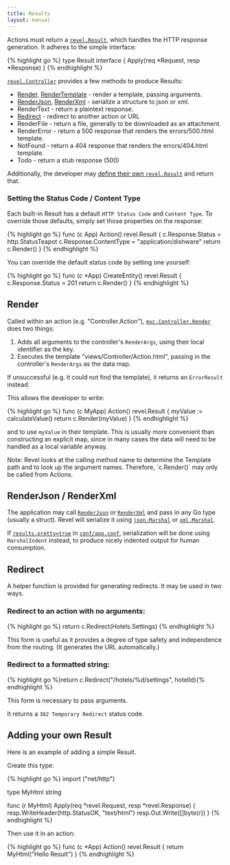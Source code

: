 ```yaml
---
title: Results
layout: manual
---
```


Actions must return a [`revel.Result`](../docs/godoc/results.html#Result), which
handles the HTTP response generation.  It adheres to the simple interface:

{% highlight go %}
type Result interface {
	Apply(req *Request, resp *Response)
}
{% endhighlight %}

[`revel.Controller`](../docs/godoc/controller.html#Controller) provides a few
methods to produce Results:

* [Render](#Render), [RenderTemplate](#RenderTemplate) - render a template, passing arguments.
* [RenderJson](#RenderJson), [RenderXml](#RenderXml) - serialize a structure to json or xml.
* RenderText - return a plaintext response.
* [Redirect](#Redirect) - redirect to another action or URL
* RenderFile - return a file, generally to be downloaded as an attachment.
* RenderError - return a 500 response that renders the errors/500.html template.
* NotFound - return a 404 response that renders the errors/404.html template.
* Todo - return a stub response (500)

Additionally, the developer may [define their own `revel.Result`](#CustomResult) and return that.

### Setting the Status Code / Content Type

Each built-in Result has a default `HTTP Status Code` and `Content Type`.  To override
those defaults, simply set those properties on the response:

{% highlight go %}
func (c App) Action() revel.Result {
	c.Response.Status = http.StatusTeapot
	c.Response.ContentType = "application/dishware"
	return c.Render()
}
{% endhighlight %}


You can override the default status code by setting one yourself:

{% highlight go %}
func (c *App) CreateEntity() revel.Result {
    c.Response.Status = 201
    return c.Render()
}
{% endhighlight %}

<a name="Render">

## Render

Called within an action (e.g. "Controller.Action"),
[`mvc.Controller.Render`](../docs/godoc/controller.html#Controller.Render) does two things:

 1. Adds all arguments to the controller's `RenderArgs`, using their local identifier as the key.
 2. Executes the template "views/Controller/Action.html", passing in the controller's `RenderArgs` as the data map.

If unsuccessful (e.g. it could not find the template), it returns an `ErrorResult` instead.

This allows the developer to write:

{% highlight go %}
func (c MyApp) Action() revel.Result {
	myValue := calculateValue()
	return c.Render(myValue)
}
{% endhighlight %}

and to use `myValue` in their template.  This is usually more convenient than
constructing an explicit map, since in many cases the data will need to be
handled as a local variable anyway.

<div class="alert alert-info">Note: Revel looks at the calling method name to determine the Template
path and to look up the argument names.  Therefore, `c.Render()` may only be  called from Actions.</div>

<a name="RenderJson"></a><a name="RenderXml"></a>

## RenderJson / RenderXml

The application may call
[`RenderJson`](../docs/godoc/controller.html#Controller.RenderJson) or
[`RenderXml`](../docs/godoc/controller.html#Controller.RenderXml) and pass in any Go
type (usually a struct).  Revel will serialize it using
[`json.Marshal`](http://www.golang.org/pkg/encoding/json/#Marshal) or
[`xml.Marshal`](http://www.golang.org/pkg/encoding/xml/#Marshal).

If [`results.pretty=true`](appconf.html#results.pretty) in [`conf/app.conf`](appconf.html), serialization will be done using
`MarshalIndent` instead, to produce nicely indented output for human
consumption.

<a name="Redirect"></a>

## Redirect

A helper function is provided for generating redirects.  It may be used in two ways.

### Redirect to an action with no arguments:

{% highlight go %}
    return c.Redirect(Hotels.Settings)
{% endhighlight %}

This form is useful as it provides a degree of type safety and independence from
the routing.  (It generates the URL automatically.)

### Redirect to a formatted string:

{% highlight go %}return c.Redirect("/hotels/%d/settings", hotelId){% endhighlight %}

This form is necessary to pass arguments.

It returns a `302 Temporary Redirect` status code.

<a name="CustomResult">

## Adding your own Result

Here is an example of adding a simple Result.

Create this type:

{% highlight go %}
import ("net/http")

type MyHtml string

func (r MyHtml) Apply(req *revel.Request, resp *revel.Response) {
	resp.WriteHeader(http.StatusOK, "text/html")
	resp.Out.Write([]byte(r))
}
{% endhighlight %}

Then use it in an action:

{% highlight go %}
func (c *App) Action() revel.Result {
	return MyHtml("<html><body>Hello Result</body></html>")
}
{% endhighlight %}



